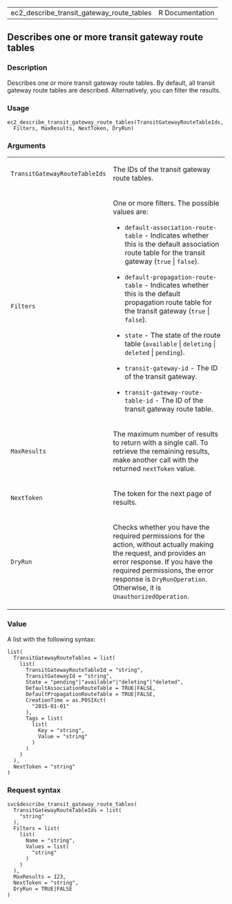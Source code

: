 <table style="width: 100%;">
<tbody>
<tr class="odd">
<td>ec2_describe_transit_gateway_route_tables</td>
<td style="text-align: right;">R Documentation</td>
</tr>
</tbody>
</table>

## Describes one or more transit gateway route tables

### Description

Describes one or more transit gateway route tables. By default, all
transit gateway route tables are described. Alternatively, you can
filter the results.

### Usage

    ec2_describe_transit_gateway_route_tables(TransitGatewayRouteTableIds,
      Filters, MaxResults, NextToken, DryRun)

### Arguments

<table>
<colgroup>
<col style="width: 35%" />
<col style="width: 65%" />
</colgroup>
<tbody>
<tr class="odd">
<td><code
id="ec2_describe_transit_gateway_route_tables_:_TransitGatewayRouteTableIds">TransitGatewayRouteTableIds</code></td>
<td><p>The IDs of the transit gateway route tables.</p></td>
</tr>
<tr class="even">
<td><code
id="ec2_describe_transit_gateway_route_tables_:_Filters">Filters</code></td>
<td><p>One or more filters. The possible values are:</p>
<ul>
<li><p><code>default-association-route-table</code> - Indicates whether
this is the default association route table for the transit gateway
(<code>true</code> | <code>false</code>).</p></li>
<li><p><code>default-propagation-route-table</code> - Indicates whether
this is the default propagation route table for the transit gateway
(<code>true</code> | <code>false</code>).</p></li>
<li><p><code>state</code> - The state of the route table
(<code>available</code> | <code>deleting</code> | <code>deleted</code> |
<code>pending</code>).</p></li>
<li><p><code>transit-gateway-id</code> - The ID of the transit
gateway.</p></li>
<li><p><code>transit-gateway-route-table-id</code> - The ID of the
transit gateway route table.</p></li>
</ul></td>
</tr>
<tr class="odd">
<td><code
id="ec2_describe_transit_gateway_route_tables_:_MaxResults">MaxResults</code></td>
<td><p>The maximum number of results to return with a single call. To
retrieve the remaining results, make another call with the returned
<code>nextToken</code> value.</p></td>
</tr>
<tr class="even">
<td><code
id="ec2_describe_transit_gateway_route_tables_:_NextToken">NextToken</code></td>
<td><p>The token for the next page of results.</p></td>
</tr>
<tr class="odd">
<td><code
id="ec2_describe_transit_gateway_route_tables_:_DryRun">DryRun</code></td>
<td><p>Checks whether you have the required permissions for the action,
without actually making the request, and provides an error response. If
you have the required permissions, the error response is
<code>DryRunOperation</code>. Otherwise, it is
<code>UnauthorizedOperation</code>.</p></td>
</tr>
</tbody>
</table>

### Value

A list with the following syntax:

    list(
      TransitGatewayRouteTables = list(
        list(
          TransitGatewayRouteTableId = "string",
          TransitGatewayId = "string",
          State = "pending"|"available"|"deleting"|"deleted",
          DefaultAssociationRouteTable = TRUE|FALSE,
          DefaultPropagationRouteTable = TRUE|FALSE,
          CreationTime = as.POSIXct(
            "2015-01-01"
          ),
          Tags = list(
            list(
              Key = "string",
              Value = "string"
            )
          )
        )
      ),
      NextToken = "string"
    )

### Request syntax

    svc$describe_transit_gateway_route_tables(
      TransitGatewayRouteTableIds = list(
        "string"
      ),
      Filters = list(
        list(
          Name = "string",
          Values = list(
            "string"
          )
        )
      ),
      MaxResults = 123,
      NextToken = "string",
      DryRun = TRUE|FALSE
    )
